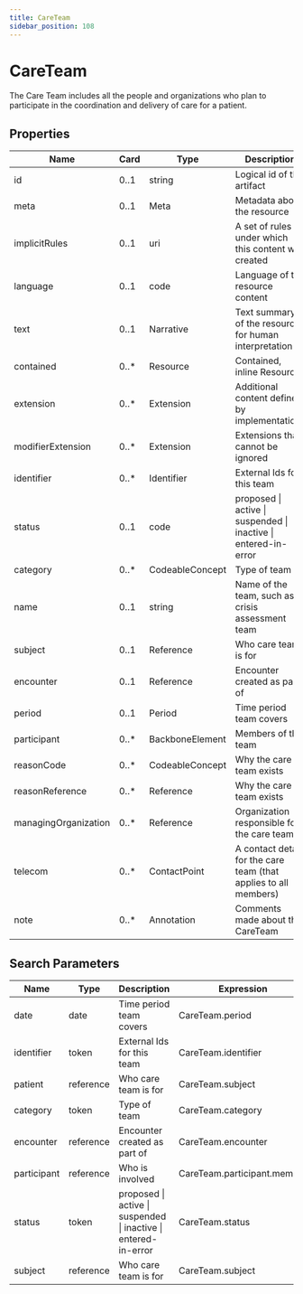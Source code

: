 ```yaml
---
title: CareTeam
sidebar_position: 108
---
```


# CareTeam

The Care Team includes all the people and organizations who plan to participate in the coordination and delivery of care for a patient.

## Properties

| Name | Card | Type | Description |
| --- | --- | --- | --- |
| id | 0..1 | string | Logical id of this artifact
| meta | 0..1 | Meta | Metadata about the resource
| implicitRules | 0..1 | uri | A set of rules under which this content was created
| language | 0..1 | code | Language of the resource content
| text | 0..1 | Narrative | Text summary of the resource, for human interpretation
| contained | 0..* | Resource | Contained, inline Resources
| extension | 0..* | Extension | Additional content defined by implementations
| modifierExtension | 0..* | Extension | Extensions that cannot be ignored
| identifier | 0..* | Identifier | External Ids for this team
| status | 0..1 | code | proposed \| active \| suspended \| inactive \| entered-in-error
| category | 0..* | CodeableConcept | Type of team
| name | 0..1 | string | Name of the team, such as crisis assessment team
| subject | 0..1 | Reference | Who care team is for
| encounter | 0..1 | Reference | Encounter created as part of
| period | 0..1 | Period | Time period team covers
| participant | 0..* | BackboneElement | Members of the team
| reasonCode | 0..* | CodeableConcept | Why the care team exists
| reasonReference | 0..* | Reference | Why the care team exists
| managingOrganization | 0..* | Reference | Organization responsible for the care team
| telecom | 0..* | ContactPoint | A contact detail for the care team (that applies to all members)
| note | 0..* | Annotation | Comments made about the CareTeam

## Search Parameters

| Name | Type | Description | Expression
| --- | --- | --- | --- |
| date | date | Time period team covers | CareTeam.period
| identifier | token | External Ids for this team | CareTeam.identifier
| patient | reference | Who care team is for | CareTeam.subject
| category | token | Type of team | CareTeam.category
| encounter | reference | Encounter created as part of | CareTeam.encounter
| participant | reference | Who is involved | CareTeam.participant.member
| status | token | proposed \| active \| suspended \| inactive \| entered-in-error | CareTeam.status
| subject | reference | Who care team is for | CareTeam.subject

